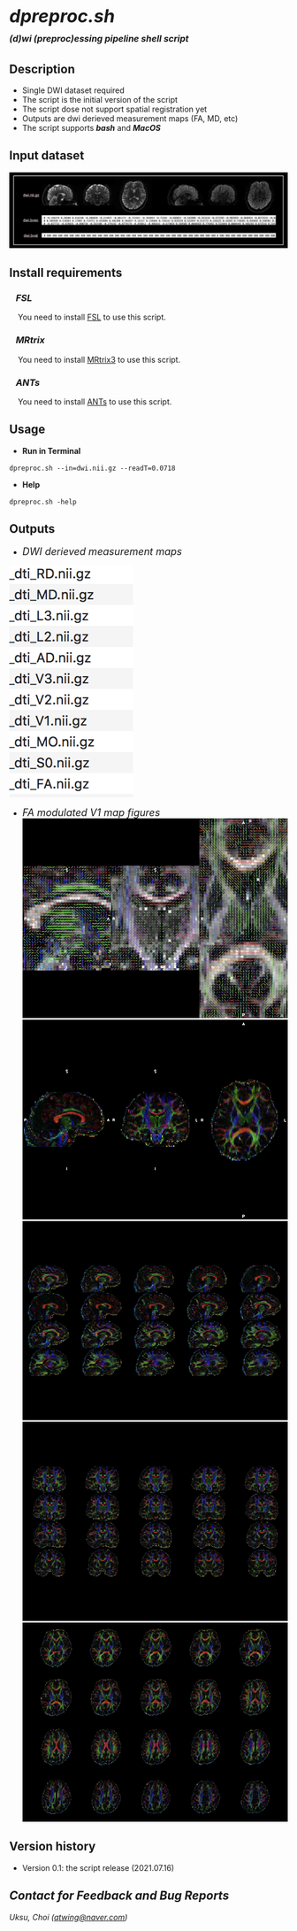 # <font size=6><br>_**dpreproc.sh</br></font> <font size=3>(d)wi (preproc)essing pipeline shell script**_</font>


## Description
+ Single DWI dataset required
+ The script is the initial version of the script
+ The script dose not support spatial registration yet
+ Outputs are dwi derieved measurement maps (FA, MD, etc)
+ The script supports <b>_bash_</b> and <b>_MacOS_</b>

## Input dataset
![](assets/README-b0e66f65.png)

## Install requirements
### &nbsp;&nbsp;&nbsp;_FSL_
&nbsp;&nbsp;&nbsp;&nbsp;You need to install [FSL](https://fsl.fmrib.ox.ac.uk/fsl/fslwiki) to use this script.<br>

### &nbsp;&nbsp;&nbsp;_MRtrix_
&nbsp;&nbsp;&nbsp;&nbsp;You need to install [MRtrix3](https://www.mrtrix.org/) to use this script.<br>

### &nbsp;&nbsp;&nbsp;_ANTs_
&nbsp;&nbsp;&nbsp;&nbsp;You need to install [ANTs](https://github.com/ANTsX/ANTs) to use this script.<br>



## Usage
+ <b>Run in Terminal</b>
```
dpreproc.sh --in=dwi.nii.gz --readT=0.0718
```
+ <b>Help</b>
```
dpreproc.sh -help
```

## Outputs
* <font size=4>_DWI derieved measurement maps_</font>

![](assets/README-a49b0057.png)

* <font size=4>_FA modulated V1 map figures_</font>
![](assets/README-c315777f.png)
![](assets/README-34325d5e.png)
![](assets/README-ae3555e2.png)
![](assets/README-a62e8c03.png)
![](assets/README-72986d50.png)

## Version history
+ Version 0.1: the script release (2021.07.16)

## _Contact for Feedback and Bug Reports_
_Uksu, Choi (qtwing@naver.com)_

